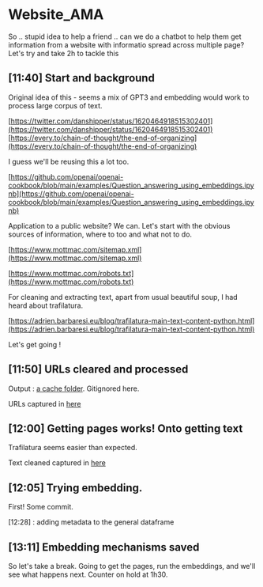 # Website_AMA

So .. stupid idea to help a friend .. can we do a chatbot to help them get information from a website with informatio spread across multiple page? Let's try and take 2h to tackle this

## [11:40] Start and background

Original idea of this - seems a mix of GPT3 and embedding would work to process large corpus of text.

[https://twitter.com/danshipper/status/1620464918515302401](https://twitter.com/danshipper/status/1620464918515302401)
[https://every.to/chain-of-thought/the-end-of-organizing](https://every.to/chain-of-thought/the-end-of-organizing)

I guess we'll be reusing this a lot too.

[https://github.com/openai/openai-cookbook/blob/main/examples/Question_answering_using_embeddings.ipynb](https://github.com/openai/openai-cookbook/blob/main/examples/Question_answering_using_embeddings.ipynb)

Application to a public website? We can. Let's start with the obvious sources of information, where to too and what not to do.

[https://www.mottmac.com/sitemap.xml](https://www.mottmac.com/sitemap.xml)

[https://www.mottmac.com/robots.txt](https://www.mottmac.com/robots.txt)

For cleaning and extracting text, apart from usual beautiful soup, I had heard about trafilatura.

[https://adrien.barbaresi.eu/blog/trafilatura-main-text-content-python.html](https://adrien.barbaresi.eu/blog/trafilatura-main-text-content-python.html)

Let's get going !

## [11:50] URLs cleared and processed

Output : [a cache folder](data/cache/). Gitignored here.

URLs captured in [here](data/pages.parquet.gzip)

## [12:00] Getting pages works! Onto getting text

Trafilatura seems easier than expected.

Text cleaned captured in [here](data/content.parquet.gzip)

## [12:05] Trying embedding.

First! Some commit.

[12:28] : adding metadata to the general dataframe

## [13:11] Embedding mechanisms saved

So let's take a break. Going to get the pages, run the embeddings, and we'll see what happens next. Counter on hold at 1h30.
